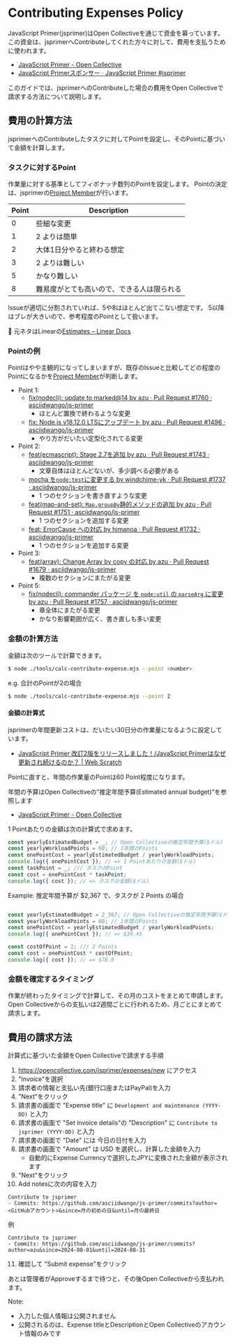 # Contributing Expenses Policy

JavaScript Primer(jsprimer)はOpen Collectiveを通じて資金を募っています。
この資金は、jsprimerへContributeしてくれた方々に対して、費用を支払うために使われます。

- [JavaScript Primer - Open Collective](https://opencollective.com/jsprimer)
- [JavaScript Primerスポンサー · JavaScript Primer #jsprimer](https://jsprimer.net/intro/sponsors/)

このガイドでは、jsprimerへのContributeした場合の費用をOpen Collectiveで請求する方法について説明します。

## 費用の計算方法

jsprimerへのContributeしたタスクに対してPointを設定し、そのPointに基づいて金額を計算します。

### タスクに対するPoint

作業量に対する基準としてフィボナッチ数列のPointを設定します。
Pointの決定は、jsprimerの[Project Member](https://github.com/asciidwango/js-primer?tab=readme-ov-file#project-member)が行います。

| Point | Description           |
|-------|-----------------------|
| 0     | 些細な変更                 |
| 1     | 2 よりは簡単               |
| 2     | 大体1日分やると終わる想定         |
| 3     | 2 よりは難しい              |
| 5     | かなり難しい                |
| 8     | 難易度がとても高いので、できる人は限られる |

Issueが適切に分割されていれば、5や8はほとんど出てこない想定です。
5以降はブレが大きいので、参考程度のPointとして扱います。

📝 元ネタはLinearの[Estimates – Linear Docs](https://linear.app/docs/estimates)

### Pointの例

Pointはやや主観的になってしまいますが、既存のIssueと比較してどの程度のPointになるかを[Project Member](https://github.com/asciidwango/js-primer?tab=readme-ov-file#project-member)が判断します。

- Point 1:
    - [fix(nodecli): update to marked@14 by azu · Pull Request #1760 · asciidwango/js-primer](https://github.com/asciidwango/js-primer/pull/1760)
        - ほとんど置換で終わるような変更
    - [fix: Node.js v18.12.0 LTSにアップデート by azu · Pull Request #1496 · asciidwango/js-primer](https://github.com/asciidwango/js-primer/pull/1496)
        - やり方がだいたい定型化されてる変更
- Point 2:
    - [feat(ecmascript): Stage 2.7を追加 by azu · Pull Request #1743 · asciidwango/js-primer](https://github.com/asciidwango/js-primer/pull/1743)
        - 文章自体はほとんどないが、多少調べる必要がある
    - [mocha を`node:test`に変更する by windchime-yk · Pull Request #1737 · asciidwango/js-primer](https://github.com/asciidwango/js-primer/pull/1737)
        - 1 つのセクションを書き直すような変更
    - [feat(map-and-set): `Map.groupBy`静的メソッドの追加 by azu · Pull Request #1751 · asciidwango/js-primer](https://github.com/asciidwango/js-primer/pull/1751)
        - 1 つのセクションを追加する変更
    - [feat: ErrorCause への対応 by himanoa · Pull Request #1732 · asciidwango/js-primer](https://github.com/asciidwango/js-primer/pull/1732)
        - 1 つのセクションを追加する変更
- Point 3:
    - [feat(array): Change Array by copy の対応 by azu · Pull Request #1679 · asciidwango/js-primer](https://github.com/asciidwango/js-primer/pull/1679)
        - 複数のセクションにまたがる変更
- Point 5:
    - [fix(nodecli): commander パッケージ を `node:util` の `parseArg` に変更 by azu · Pull Request #1757 · asciidwango/js-primer](https://github.com/asciidwango/js-primer/pull/1757)
        - 章全体にまたがる変更
        - かなり影響範囲が広く、書き直しも多い変更

### 金額の計算方法

金額は次のツールで計算できます。

```bash
$ node ./tools/calc-contribute-expense.mjs --point <number>
```

e.g. 合計のPointが2の場合

```bash
$ node ./tools/calc-contribute-expense.mjs --point 2
```

#### 金額の計算式

jsprimerの年間更新コストは、だいたい30日分の作業量になるように設定しています。

- [JavaScript Primer 改訂2版をリリースしました！/JavaScript Primerはなぜ更新され続けるのか？ | Web Scratch](https://efcl.info/2023/06/09/jsprimer-v2/)

Pointに直すと、年間の作業量のPointは60 Point程度になります。

年間の予算はOpen Collectiveの"推定年間予算(Estimated annual budget)"を参照します

- [JavaScript Primer - Open Collective](https://opencollective.com/jsprimer)

1 Pointあたりの金額は次の計算式で求めます。

```js
const yearlyEstimatedBudget = _; // Open Collectiveの推定年間予算($ドル)
const yearlyWorkloadPoints = 60; // 1年間のPoints
const onePointCost = yearlyEstimatedBudget / yearlyWorkloadPoints;
console.log({ onePointCost }); // => 1 Pointあたりの金額($ドル)
const taskPoint = _; /// タスクのPoint
const cost = onePointCost * taskPoint;
console.log({ cost }); // => タスクの金額($ドル)
```

Example: 推定年間予算が $2,367 で、タスクが 2 Points の場合

```js

const yearlyEstimatedBudget = 2_367; // Open Collectiveの推定年間予算($ドル)
const yearlyWorkloadPoints = 60; // 1年間のPoints
const onePointCost = yearlyEstimatedBudget / yearlyWorkloadPoints;
console.log({ onePointCost }); // => $39.45

const costOfPoint = 2; /// 2 Points
const cost = onePointCost * costOfPoint;
console.log({ cost }); // => $78.9
```

### 金額を確定するタイミング

作業が終わったタイミングで計算して、その月のコストをまとめて申請します。
Open Collectiveからの支払いは2週間ごとに行われるため、月ごとにまとめて請求します。

## 費用の請求方法

計算式に基づいた金額をOpen Collectiveで請求する手順

1. <https://opencollective.com/jsprimer/expenses/new> にアクセス
2. "Invoice"を選択
3. 請求者の情報と支払い先(銀行口座またはPayPal)を入力
4. "Next"をクリック
5. 請求書の画面で "Expense title" に `Development and maintenance (YYYY-DD)` と入力
6. 請求書の画面で "Set invoice details"の "Description" に `Contribute to jsprimer (YYYY-DD)` と入力
7. 請求書の画面で "Date" には 今日の日付を入力
8. 請求書の画面で "Amount" は USD を選択し、計算した金額を入力
    - 自動的にExpense Currencyで選択したJPYに変換された金額が表示されます
9. "Next"をクリック
10. Add notesに次の内容を入力
   ```
   Contribute to jsprimer 
   - Commits: https://github.com/asciidwango/js-primer/commits?author=<GitHubアカウント>&since=月の初めの日&until=月の最終日
   ```
   例
   ```
   Contribute to jsprimer 
   - Commits: https://github.com/asciidwango/js-primer/commits?author=azu&since=2024-08-01&until=2024-08-31
   ```
11. 確認して "Submit expense"をクリック

あとは管理者がApproveするまで待つと、その後Open Collectiveから支払われます。

Note:

- 入力した個人情報は公開されません
- 公開されるのは、Expense titleとDescriptionとOpen Collectiveのアカウント情報のみです
